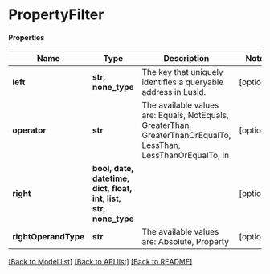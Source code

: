 # PropertyFilter

#### Properties
Name | Type | Description | Notes
------------ | ------------- | ------------- | -------------
**left** | **str, none_type** | The key that uniquely identifies a queryable address in Lusid. | [optional] 
**operator** | **str** | The available values are: Equals, NotEquals, GreaterThan, GreaterThanOrEqualTo, LessThan, LessThanOrEqualTo, In | [optional] 
**right** | **bool, date, datetime, dict, float, int, list, str, none_type** |  | [optional] 
**rightOperandType** | **str** | The available values are: Absolute, Property | [optional] 

[[Back to Model list]](../README.md#documentation-for-models) [[Back to API list]](../README.md#documentation-for-api-endpoints) [[Back to README]](../README.md)

